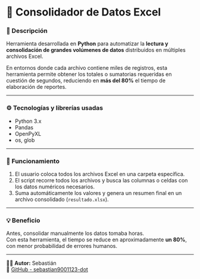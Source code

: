# 🧮 Consolidador de Datos Excel

### 📌 Descripción
Herramienta desarrollada en **Python** para automatizar la **lectura y consolidación de grandes volúmenes de datos** distribuidos en múltiples archivos Excel.

En entornos donde cada archivo contiene miles de registros, esta herramienta permite obtener los totales o sumatorias requeridas en cuestión de segundos, reduciendo en **más del 80%** el tiempo de elaboración de reportes.

---

### ⚙️ Tecnologías y librerías usadas
- Python 3.x  
- Pandas  
- OpenPyXL  
- os, glob

---

### 🚀 Funcionamiento
1. El usuario coloca todos los archivos Excel en una carpeta específica.  
2. El script recorre todos los archivos y busca las columnas o celdas con los datos numéricos necesarios.  
3. Suma automáticamente los valores y genera un resumen final en un archivo consolidado (`resultado.xlsx`).

---

### 💡 Beneficio
Antes, consolidar manualmente los datos tomaba horas.  
Con esta herramienta, el tiempo se reduce en aproximadamente **un 80%**, con menor probabilidad de errores humanos.

---

👨‍💻 **Autor:** Sebastián  
🔗 [GitHub - sebastian9001123-dot](https://github.com/sebastian9001123-dot)
